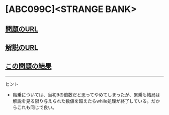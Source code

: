 # \[ABC099C\]\<STRANGE BANK\>

## [問題のURL](https://atcoder.jp/contests/abc099/tasks/abc099_c)

## [解説のURL](https://blog.hamayanhamayan.com/entry/2018/06/15/003759)

## [この問題の結果](https://atcoder.jp/contests/abc099/submissions?f.Task=abc099_c&f.LanguageName=C%2B%2B&f.Status=AC&f.User=)

<!---- 「問題の結果の見方」
 PROBLEMS→問題番号一覧→回答者数→accepted＋言語をセレクトする 
 ---->

-----
ヒント

* 階乗については、当初9の倍数だと思ってやめてしまったが、累乗も結局は解説を見る限り与えられた数値を超えたらwhile処理が終了している。だからこれも同じで良い。
